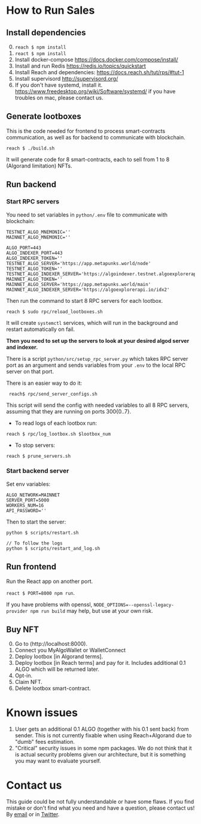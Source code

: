 # How to Run Sales

## Install dependencies
0. `reach $ npm install`
1. `react $ npm install`
2. Install docker-compose https://docs.docker.com/compose/install/
3. Install and run Redis https://redis.io/topics/quickstart
4. Install Reach and dependencies: https://docs.reach.sh/tut/rps/#tut-1
5. Install supervisord http://supervisord.org/
6. If you don't have systemd, install it. https://www.freedesktop.org/wiki/Software/systemd/ if you have troubles on mac, please contact us.

## Generate lootboxes
This is the code needed for frontend to process smart-contracts communication, as well as for backend to communicate with blockchain.

`reach $ ./build.sh`

It will generate code for 8 smart-contracts, each to sell from 1 to 8 (Algorand limitation) NFTs.

## Run backend

### Start RPC servers

You need to set variables in `python/.env` file to communicate with blockchain:
```commandline
TESTNET_ALGO_MNEMONIC=''
MAINNET_ALGO_MNEMONIC=''

ALGO_PORT=443
ALGO_INDEXER_PORT=443
ALGO_INDEXER_TOKEN=''
TESTNET_ALGO_SERVER='https://app.metapunks.world/node'
TESTNET_ALGO_TOKEN=''
TESTNET_ALGO_INDEXER_SERVER='https://algoindexer.testnet.algoexplorerapi.io'
MAINNET_ALGO_TOKEN=''
MAINNET_ALGO_SERVER='https://app.metapunks.world/main'
MAINNET_ALGO_INDEXER_SERVER='https://algoexplorerapi.io/idx2'
```

Then run the command to start 8 RPC servers for each lootbox.

`reach $ sudo rpc/reload_lootboxes.sh`

It will create `systemctl` services, which will run in the background and restart automatically on fail.

**Then you need to set up the servers to look at your desired algod server and indexer.**

There is a script `python/src/setup_rpc_server.py` which takes RPC server port as an argument and sends variables from your `.env` to the local RPC server on that port.

There is an easier way to do it:

` reach$ rpc/send_server_configs.sh`

This script will send the config with needed variables to all 8 RPC servers, assuming that they are running on ports 300{0..7}.

* To read logs of each lootbox run:

`reach $ rpc/log_lootbox.sh $lootbox_num`

* To stop servers:

`reach $ prune_servers.sh`

### Start backend server

Set env variables:

```commandline
ALGO_NETWORK=MAINNET
SERVER_PORT=5000
WORKERS_NUM=16
API_PASSWORD=''
```

Then to start the server:
```
python $ scripts/restart.sh

// To follow the logs
python $ scripts/restart_and_log.sh
```

## Run frontend
Run the React app on another port. 

`react $ PORT=8000 npm run`.

If you have problems with openssl, `NODE_OPTIONS=--openssl-legacy-provider npm run build` may help, but use at your own risk.

## Buy NFT
0. Go to (http://localhost:8000).
1. Connect you MyAlgoWallet or WalletConnect
2. Deploy lootbox [in Algorand terms].
3. Deploy lootbox [in Reach terms] and pay for it. Includes additional 0.1 ALGO which will be returned later.
4. Opt-in.
5. Claim NFT.
6. Delete lootbox smart-contract.

# Known issues
1. User gets an additional 0.1 ALGO (together with his 0.1 sent back) from sender. This is not currently fixable when using Reach+Algorand due to "dumb" fees estimation.
2. "Critical" security issues in some npm packages. We do not think that it is actual security problems given our architecture, but it is something you may want to evaluate yourself.

# Contact us
This guide could be not fully understandable or have some flaws. 
If you find mistake or don't find what you need and have a question, please contact us! By [email](mailto:x@metapunks.world) or in [Twitter](https://twitter.com/MetaPunksOG).
